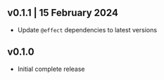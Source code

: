 ## v0.1.1 | 15 February 2024
- Update `@effect` dependencies to latest versions

## v0.1.0
- Initial complete release